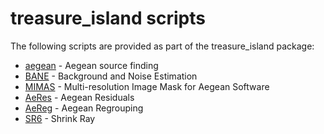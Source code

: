 # treasure_island scripts

The following scripts are provided as part of the treasure_island package:

- [aegean](includes/aegean) - Aegean source finding
- [BANE](includes/BANE) - Background and Noise Estimation
- [MIMAS](includes/MIMAS) - Multi-resolution Image Mask for Aegean Software
- [AeRes](includes/AeRes) - Aegean Residuals
- [AeReg](includes/AeReg) - Aegean Regrouping
- [SR6](includes/SR6) - Shrink Ray
